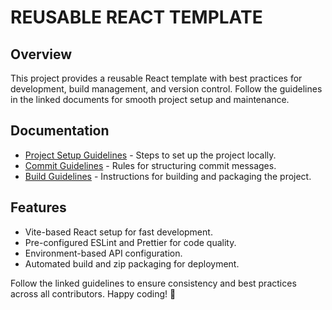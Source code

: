 # REUSABLE REACT TEMPLATE

## Overview

This project provides a reusable React template with best practices for development, build management, and version control. Follow the guidelines in the linked documents for smooth project setup and maintenance.

## Documentation

- [Project Setup Guidelines](PROJECT_SETUP_GUIDELINES.md) - Steps to set up the project locally.
- [Commit Guidelines](COMMIT_GUIDELINES.md) - Rules for structuring commit messages.
- [Build Guidelines](BUILD_GUIDELINES.md) - Instructions for building and packaging the project.

## Features

- Vite-based React setup for fast development.
- Pre-configured ESLint and Prettier for code quality.
- Environment-based API configuration.
- Automated build and zip packaging for deployment.

Follow the linked guidelines to ensure consistency and best practices across all contributors. Happy coding! 🚀
